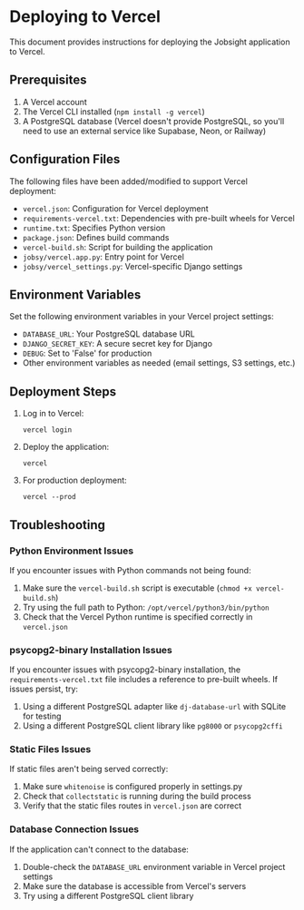 # Deploying to Vercel

This document provides instructions for deploying the Jobsight application to Vercel.

## Prerequisites

1. A Vercel account
2. The Vercel CLI installed (`npm install -g vercel`)
3. A PostgreSQL database (Vercel doesn't provide PostgreSQL, so you'll need to use an external service like Supabase, Neon, or Railway)

## Configuration Files

The following files have been added/modified to support Vercel deployment:

- `vercel.json`: Configuration for Vercel deployment
- `requirements-vercel.txt`: Dependencies with pre-built wheels for Vercel
- `runtime.txt`: Specifies Python version
- `package.json`: Defines build commands
- `vercel-build.sh`: Script for building the application
- `jobsy/vercel.app.py`: Entry point for Vercel
- `jobsy/vercel_settings.py`: Vercel-specific Django settings

## Environment Variables

Set the following environment variables in your Vercel project settings:

- `DATABASE_URL`: Your PostgreSQL database URL
- `DJANGO_SECRET_KEY`: A secure secret key for Django
- `DEBUG`: Set to 'False' for production
- Other environment variables as needed (email settings, S3 settings, etc.)

## Deployment Steps

1. Log in to Vercel:
   ```
   vercel login
   ```

2. Deploy the application:
   ```
   vercel
   ```

3. For production deployment:
   ```
   vercel --prod
   ```

## Troubleshooting

### Python Environment Issues

If you encounter issues with Python commands not being found:

1. Make sure the `vercel-build.sh` script is executable (`chmod +x vercel-build.sh`)
2. Try using the full path to Python: `/opt/vercel/python3/bin/python`
3. Check that the Vercel Python runtime is specified correctly in `vercel.json`

### psycopg2-binary Installation Issues

If you encounter issues with psycopg2-binary installation, the `requirements-vercel.txt` file includes a reference to pre-built wheels. If issues persist, try:

1. Using a different PostgreSQL adapter like `dj-database-url` with SQLite for testing
2. Using a different PostgreSQL client library like `pg8000` or `psycopg2cffi`

### Static Files Issues

If static files aren't being served correctly:

1. Make sure `whitenoise` is configured properly in settings.py
2. Check that `collectstatic` is running during the build process
3. Verify that the static files routes in `vercel.json` are correct

### Database Connection Issues

If the application can't connect to the database:

1. Double-check the `DATABASE_URL` environment variable in Vercel project settings
2. Make sure the database is accessible from Vercel's servers
3. Try using a different PostgreSQL client library
